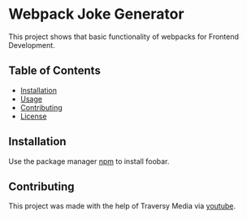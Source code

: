 # Webpack Joke Generator

This project shows that basic functionality of webpacks for Frontend Development.

## Table of Contents

- [Installation](#installation)
- [Usage](#usage)
- [Contributing](#contributing)
- [License](#license)


## Installation

Use the package manager [npm](https://www.npmjs.com/) to install foobar.

## Contributing

This project was made with the help of Traversy Media via [youtube]().
